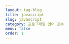 ```yaml
---
layout: tag-blog
title: javascript
slug: javascript
category: 프로그래밍 언어 공부
menu: false
order: 1
---
```

